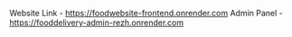 Website Link - https://foodwebsite-frontend.onrender.com
Admin Panel - https://fooddelivery-admin-rezh.onrender.com
